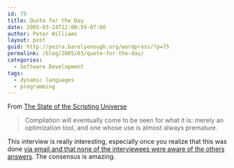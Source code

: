 ```yaml
---
id: 75
title: Quote for the Day
date: 2005-03-24T12:00:59-07:00
author: Peter Williams
layout: post
guid: http://pezra.barelyenough.org/wordpress/?p=75
permalink: /blog/2005/03/quote-for-the-day/
categories:
  - Software Development
tags:
  - dynamic languages
  - programming
---
```

From [The State of the Scripting Universe](http://www.devsource.com/article2/0,1759,1778141,00.asp)

<blockquote cite='http://www.devsource.com/article2/0,1759,1778142,00.asp'>
  <p>
    Compilation will eventually come to be seen for what it is: merely an optimization tool, and one whose use is almost always premature.
  </p>
</blockquote>

This interview is really interesting, especially once you realize that this was done [via email and that none of the interviewees were aware of the others answers](http://blogs.pragprog.com/cgi-bin/pragdave.cgi/Tech/DyanmicLanguageInterview.rdoc). The consensus is amazing.